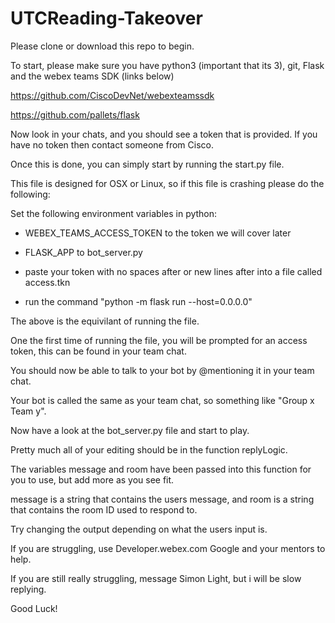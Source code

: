 # UTCReading-Takeover

Please clone or download this repo to begin.

To start, please make sure you have python3 (important that its 3), git, Flask and the webex teams SDK (links below)

https://github.com/CiscoDevNet/webexteamssdk

https://github.com/pallets/flask

Now look in your chats, and you should see a token that is provided. If you have no token then contact someone from Cisco.

Once this is done, you can simply start by running the start.py file.

This file is designed for OSX or Linux, so if this file is crashing please do the following:

Set the following environment variables in python:

 - WEBEX_TEAMS_ACCESS_TOKEN to the token we will cover later
 
 - FLASK_APP to bot_server.py
 
 - paste your token with no spaces after or new lines after into a file called access.tkn
 
 - run the command "python -m flask run --host=0.0.0.0"
 
The above is the equivilant of running the file.

One the first time of running the file, you will be prompted for an access token, this can be found in your team chat.

You should now be able to talk to your bot by @mentioning it in your team chat.

Your bot is called the same as your team chat, so something like "Group x Team y".

Now have a look at the bot_server.py file and start to play.

Pretty much all of your editing should be in the function replyLogic.

The variables message and room have been passed into this function for you to use, but add more as you see fit.

message is a string that contains the users message, and room is a string that contains the room ID used to respond to.

Try changing the output depending on what the users input is.

If you are struggling, use Developer.webex.com Google and your mentors to help. 

If you are still really struggling, message Simon Light, but i will be slow replying.

Good Luck!
